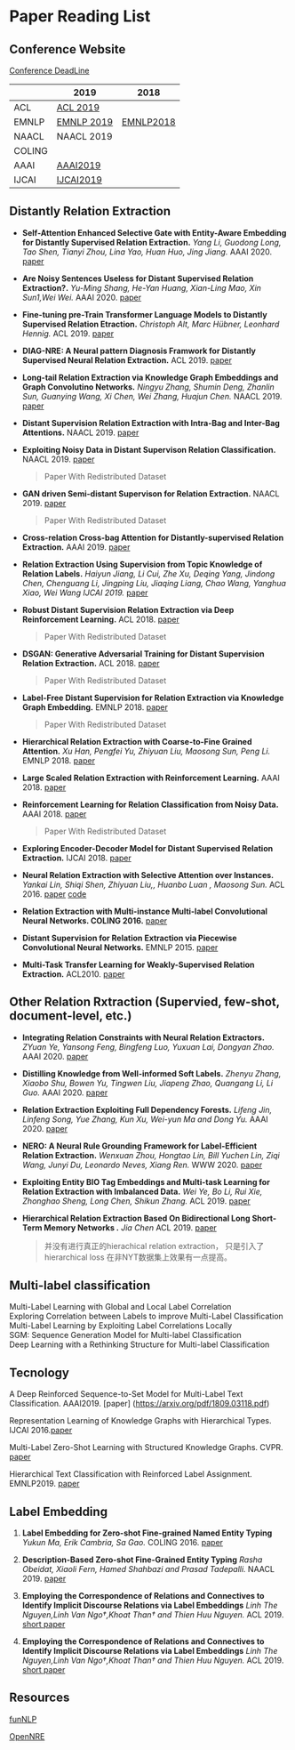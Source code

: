 # Paper Reading List


## Conference Website

[Conference DeadLine](https://jackietseng.github.io/conference_call_for_paper/conferences.html)

|               |    2019       |2018|
|---------------|----------------|------------------|
| ACL           | [ACL 2019](http://www.acl2019.org/EN/program.xhtml)|
| EMNLP         | [EMNLP 2019](https://www.emnlp-ijcnlp2019.org/program/accepted/)  |[EMNLP2018](https://www.aclweb.org/anthology/events/emnlp-2018/#d18-1)|
| NAACL         | NAACL 2019  |
| COLING         |              |
| AAAI           |[AAAI2019](https://aaai.org/Conferences/AAAI-19/wp-content/uploads/2018/11/AAAI-19_Accepted_Papers.pdf)| 
| IJCAI          |[IJCAI2019](https://www.ijcai19.org/accepted-papers.html)|



## Distantly Relation Extraction


- **Self-Attention Enhanced Selective Gate with Entity-Aware Embedding for Distantly Supervised Relation Extraction.** *Yang Li, Guodong Long, Tao Shen, Tianyi Zhou, Lina Yao, Huan Huo, Jing Jiang.* AAAI 2020. [paper](https://arxiv.org/pdf/1911.11899.pdf)

- **Are Noisy Sentences Useless for Distant Supervised Relation Extraction?.** *Yu-Ming Shang, He-Yan Huang, Xian-Ling Mao, Xin Sun1,Wei Wei.* AAAI 2020. [paper](https://aaai.org/Papers/AAAI/2020GB/AAAI-ShangY.133.pdf)

- **Fine-tuning pre-Train Transformer Language Models to Distantly Supervised Relation Etraction.** *Christoph Alt, Marc Hübner, Leonhard Hennig.* ACL 2019. [paper](https://www.aclweb.org/anthology/P19-1134)

- **DIAG-NRE: A Neural pattern Diagnosis Framwork for Distantly Supervised Neural Relation Extraction.**  ACL 2019. [paper](https://pdfs.semanticscholar.org/96b4/f3633d9544593aa6c50949e345d4016c8b48.pdf?_ga=2.234154974.1922655975.1565091217-775842260.1562830956)

- **Long-tail Relation Extraction via Knowledge Graph Embeddings and Graph Convolutino Networks.** *Ningyu Zhang, Shumin Deng, Zhanlin Sun, Guanying Wang, Xi Chen, Wei Zhang, Huajun Chen.* NAACL 2019. [paper](https://www.aclweb.org/anthology/N19-1306)

- **Distant Supervision Relation Extraction with Intra-Bag and Inter-Bag Attentions.** NAACL 2019. [paper](https://pdfs.semanticscholar.org/d037/67e0d40d257165bc3faff9c7fa68cdc93035.pdf?_ga=2.239529667.1922655975.1565091217-775842260.1562830956)

- **Exploiting Noisy Data in Distant Supervison Relation Classification.** NAACL 2019. [paper](https://www.aclweb.org/anthology/N19-1325)
  > Paper With Redistributed Dataset  

- **GAN driven Semi-distant Supervison for Relation Extraction.** NAACL 2019. [paper](https://www.aclweb.org/anthology/N19-1307)
  > Paper With Redistributed Dataset  

- **Cross-relation Cross-bag Attention for Distantly-supervised Relation Extraction.** AAAI 2019. [paper](https://arxiv.org/pdf/1812.10604.pdf)

- **Relation Extraction Using Supervision from Topic Knowledge of Relation Labels.** *Haiyun Jiang, Li Cui, Zhe Xu, Deqing Yang, Jindong Chen, Chenguang Li, Jingping Liu, Jiaqing Liang, Chao Wang, Yanghua Xiao, Wei Wang IJCAI 2019.* [paper](https://www.ijcai.org/Proceedings/2019/0698.pdf)

- **Robust Distant Supervision Relation Extraction via Deep Reinforcement Learning.** ACL 2018.  [paper](https://www.aclweb.org/anthology/P18-1199)
  >Paper With Redistributed Dataset  

- **DSGAN: Generative Adversarial Training for Distant Supervision Relation Extraction.** ACL 2018.  [paper](https://www.aclweb.org/anthology/P18-1046)
  > Paper With Redistributed Dataset  

- **Label-Free Distant Supervision for Relation Extraction via Knowledge Graph Embedding.** EMNLP 2018. [paper](https://www.aclweb.org/anthology/D18-1248)
  > Paper With Redistributed Dataset  


- **Hierarchical Relation Extraction with Coarse-to-Fine Grained Attention.** *Xu Han, Pengfei Yu, Zhiyuan Liu, Maosong Sun, Peng Li.* EMNLP 2018. [paper](https://www.aclweb.org/anthology/D18-1247.pdf)

- **Large Scaled Relation Extraction with Reinforcement Learning.** AAAI 2018.  [paper](http://www.nlpr.ia.ac.cn/cip/~liukang/liukangPageFile/zeng_aaai2018.pdf)

- **Reinforcement Learning for Relation Classification from Noisy Data.** AAAI 2018. [paper](https://www.aaai.org/ocs/index.php/AAAI/AAAI18/paper/viewPaper/17151)
  > Paper With Redistributed Dataset  

- **Exploring Encoder-Decoder Model for Distant Supervised Relation Extraction.** IJCAI 2018. [paper](https://www.ijcai.org/proceedings/2018/0610.pdf)

- **Neural Relation Extraction with Selective Attention over Instances.** *Yankai Lin, Shiqi Shen, Zhiyuan Liu,, Huanbo Luan
, Maosong Sun.*  ACL 2016. [paper](http://wing.comp.nus.edu.sg/~antho/P/P16/P16-1200.pdf) [code](https://github.com/thunlp/OpenNRE/tree/old_version)

- **Relation Extraction with Multi-instance Multi-label Convolutional Neural Networks. COLING 2016.** [paper](https://pdfs.semanticscholar.org/8731/369a707046f3f8dd463d1fd107de31d40a24.pdf)

- **Distant Supervision for Relation Extraction via Piecewise Convolutional Neural Networks.** EMNLP 2015. [paper](http://www.emnlp2015.org/proceedings/EMNLP/pdf/EMNLP203.pdf) 

- **Multi-Task Transfer Learning for Weakly-Supervised Relation Extraction.** ACL2010. [paper](https://www.aclweb.org/anthology/P09-1114)

## Other Relation Rxtraction (Supervied, few-shot, document-level, etc.)

- **Integrating Relation Constraints with Neural Relation Extractors.** *ZYuan Ye, Yansong Feng, Bingfeng Luo, Yuxuan Lai, Dongyan Zhao.* AAAI 2020. [paper](https://arxiv.org/pdf/1911.11493.pdf) 

- **Distilling Knowledge from Well-informed Soft Labels.** *Zhenyu Zhang, Xiaobo Shu, Bowen Yu, Tingwen Liu, Jiapeng Zhao, Quangang Li, Li Guo.* AAAI 2020. [paper](https://aaai.org/Papers/AAAI/2020GB/AAAI-ZhangZ.7408.pdf) 

- **Relation Extraction Exploiting Full Dependency Forests.** *Lifeng Jin, Linfeng Song, Yue Zhang, Kun Xu, Wei-yun Ma and Dong Yu.* AAAI 2020. [paper](https://freesunshine0316.github.io/files/RE_parser_joint__AAAI_2020_.pdf) 

- **NERO: A Neural Rule Grounding Framework for Label-Efficient Relation Extraction.** *Wenxuan Zhou, Hongtao Lin, Bill Yuchen Lin, Ziqi Wang, Junyi Du, Leonardo Neves, Xiang Ren.* WWW 2020. [paper](https://arxiv.org/pdf/1909.02177.pdf) 

- **Exploiting Entity BIO Tag Embeddings and Multi-task Learning for Relation Extraction with Imbalanced Data.** 
*Wei Ye, Bo Li, Rui Xie, Zhonghao Sheng, Long Chen, Shikun Zhang.* ACL 2019. [paper](https://www.aclweb.org/anthology/P19-1130.pdf) 


- **Hierarchical Relation Extraction Based On Bidirectional Long Short-Term Memory Networks .** 
*Jia Chen* ACL 2019. [paper](https://dl.acm.org/doi/pdf/10.1145/3335656.3335694) 
  > 并没有进行真正的hierachical relation extraction， 只是引入了hierarchical loss 在非NYT数据集上效果有一点提高。


## Multi-label classification
Multi-Label Learning with Global and Local Label Correlation  
Exploring Correlation between Labels to improve Multi-Label Classification  
Multi-Label Learning by Exploiting Label Correlations Locally  
SGM: Sequence Generation Model for Multi-label Classification  
Deep Learning with a Rethinking Structure for Multi-label Classification

## Tecnology

A Deep Reinforced Sequence-to-Set Model for Multi-Label Text Classification. AAAI2019. [paper]
(https://arxiv.org/pdf/1809.03118.pdf)

Representation Learning of Knowledge Graphs with Hierarchical Types. IJCAI 2016.[paper](http://nlp.csai.tsinghua.edu.cn/~lzy/publications/ijcai2016_tkrl.pdf)

Multi-Label Zero-Shot Learning with Structured Knowledge Graphs. CVPR. [paper](http://openaccess.thecvf.com/content_cvpr_2018/papers/Lee_Multi-Label_Zero-Shot_Learning_CVPR_2018_paper.pdf)


Hierarchical Text Classification with Reinforced Label Assignment. EMNLP2019. [paper](https://arxiv.org/pdf/1908.10419.pdf)

## Label Embedding

1. **Label Embedding for Zero-shot Fine-grained Named Entity Typing** *Yukun Ma, Erik Cambria, Sa Gao.* COLING 2016. [paper](https://sentic.net/label-embedding-for-zero-shot-named-entity-typing.pdf) 

2. **Description-Based Zero-shot Fine-Grained Entity Typing** *Rasha Obeidat, Xiaoli Fern, Hamed Shahbazi and Prasad Tadepalli.* NAACL 2019. [paper](https://www.aclweb.org/anthology/N19-1087.pdf)

3. **Employing the Correspondence of Relations and Connectives to Identify Implicit Discourse Relations via Label Embeddings** *Linh The Nguyen,Linh Van Ngo†,Khoat Than† and Thien Huu Nguyen.* ACL 2019. [short paper](https://www.aclweb.org/anthology/P19-1411.pdf)

4. **Employing the Correspondence of Relations and Connectives to Identify Implicit Discourse Relations via Label Embeddings** *Linh The Nguyen,Linh Van Ngo†,Khoat Than† and Thien Huu Nguyen.* ACL 2019. [short paper](https://www.aclweb.org/anthology/P19-1411.pdf)

## Resources
[funNLP](https://github.com/fighting41love/funNLP)

[OpenNRE](https://github.com/thunlp/OpenNRE/tree/old_version)




